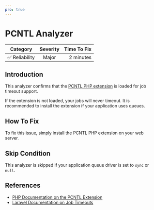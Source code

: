```yaml
---
pro: true
---
```


# PCNTL Analyzer <Badge text="PRO" type="tip"/>

| Category       | Severity   | Time To Fix  |
| -------------  |:----------:| ------------:|
| :white_check_mark: Reliability | Major     | 2 minutes   |

## Introduction

This analyzer confirms that the [PCNTL PHP extension](https://www.php.net/manual/en/book.pcntl.php) is loaded for job timeout support.

If the extension is not loaded, your jobs will never timeout. It is recommended to install the extension if your application uses queues.

## How To Fix

To fix this issue, simply install the PCNTL PHP extension on your web server.

## Skip Condition

This analyzer is skipped if your application queue driver is set to `sync` or `null`.

## References

- [PHP Documentation on the PCNTL Extension](https://www.php.net/manual/en/book.pcntl.php)
- [Laravel Documentation on Job Timeouts](https://laravel.com/docs/queues#timeout)